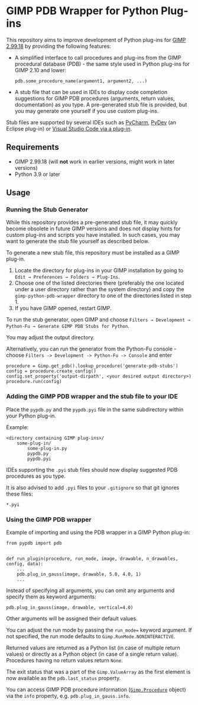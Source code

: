 # GIMP PDB Wrapper for Python Plug-ins

This repository aims to improve development of Python plug-ins for [GIMP 2.99.18](https://www.gimp.org/downloads/devel/) by providing the following features:

* A simplified interface to call procedures and plug-ins from the GIMP procedural database (PDB) - the same style used in Python plug-ins for GIMP 2.10 and lower:
  
  ```
  pdb.some_procedure_name(argument1, argument2, ...)
  ```

* A stub file that can be used in IDEs to display code completion suggestions for GIMP PDB procedures (arguments, return values, documentation) as you type. A pre-generated stub file is provided, but you may generate one yourself if you use custom plug-ins.

Stub files are supported by several IDEs such as [PyCharm](https://www.jetbrains.com/help/pycharm/stubs.html), [PyDev](https://www.pydev.org/manual_101_install.html) (an Eclipse plug-in) or [Visual Studio Code via a plug-in](https://marketplace.visualstudio.com/items?itemName=ms-python.vscode-pylance).


## Requirements

* GIMP 2.99.18 (will **not** work in earlier versions, might work in later versions)
* Python 3.9 or later


## Usage

### Running the Stub Generator

While this repository provides a pre-generated stub file, it may quickly become obsolete in future GIMP versions and does not display hints for custom plug-ins and scripts you have installed.
In such cases, you may want to generate the stub file yourself as described below.

To generate a new stub file, this repository must be installed as a GIMP plug-in.

1. Locate the directory for plug-ins in your GIMP installation by going to `Edit → Preferences → Folders → Plug-Ins`.
2. Choose one of the listed directories there (preferably the one located under a user directory rather than the system directory) and copy the `gimp-python-pdb-wrapper` directory to one of the directories listed in step 1.
3. If you have GIMP opened, restart GIMP.

To run the stub generator, open GIMP and choose `Filters → Development → Python-Fu → Generate GIMP PDB Stubs for Python`.

You may adjust the output directory.

Alternatively, you can run the generator from the Python-Fu console - choose `Filters -> Development -> Python-Fu -> Console` and enter

```
procedure = Gimp.get_pdb().lookup_procedure('generate-pdb-stubs')
config = procedure.create_config()
config.set_property('output-dirpath', <your desired output directory>)
procedure.run(config)
```

### Adding the GIMP PDB wrapper and the stub file to your IDE

Place the `pypdb.py` and the `pypdb.pyi` file in the same subdirectory within your Python plug-in.

Example:

```
<directory containing GIMP plug-ins>/
    some-plug-in/
        some-plug-in.py
        pypdb.py
        pypdb.pyi
```

IDEs supporting the `.pyi` stub files should now display suggested PDB procedures as you type. 

It is also advised to add `.pyi` files to your `.gitignore` so that git ignores these files:

```
*.pyi
```


### Using the GIMP PDB wrapper

Example of importing and using the PDB wrapper in a GIMP Python plug-in:

```
from pypdb import pdb


def run_plugin(procedure, run_mode, image, drawable, n_drawables, config, data):
    ...
    pdb.plug_in_gauss(image, drawable, 5.0, 4.0, 1)
    ...
```

Instead of specifying all arguments, you can omit any arguments and specify them as keyword arguments:

```
pdb.plug_in_gauss(image, drawable, vertical=4.0)
```

Other arguments will be assigned their default values.

You can adjust the run mode by passing the `run_mode=` keyword argument. If not specified, the run mode defaults to `Gimp.RunMode.NONINTERACTIVE`.

Returned values are returned as a Python list (in case of multiple return values) or directly as a Python object (in case of a single return value). Procedures having no return values return `None`.

The exit status that was a part of the `Gimp.ValueArray` as the first element is now available as the `pdb.last_status` property.

You can access GIMP PDB procedure information ([`Gimp.Procedure`](https://developer.gimp.org/api/3.0/libgimp/class.Procedure.html) object) via the `info` property, e.g. `pdb.plug_in_gauss.info`.
